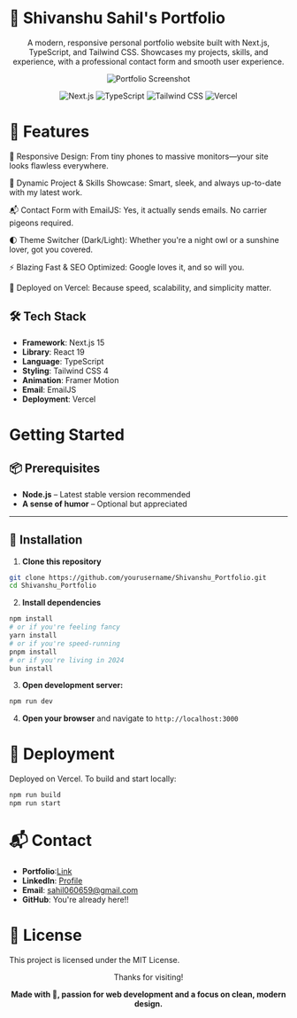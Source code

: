 
# 🚀 Shivanshu Sahil's Portfolio

<div align="center">

A modern, responsive personal portfolio website built with Next.js, TypeScript, and Tailwind CSS.
Showcases my projects, skills, and experience, with a professional contact form and smooth user experience.

![Portfolio Screenshot](https://i.postimg.cc/fL07r65j/Shivanshu-Sahil-Portfolio-Google-Chrome-28-08-2025-2-25-52-pm.png)

<img alt="Next.js" src="https://img.shields.io/badge/Next.js-15-black?style=for-the-badge&amp;logo=next.js">
<img alt="TypeScript" src="https://img.shields.io/badge/TypeScript-5-blue?style=for-the-badge&amp;logo=typescript">
<img alt="Tailwind CSS" src="https://img.shields.io/badge/TailwindCSS-4-38B2AC?style=for-the-badge&amp;logo=tailwind-css">
<img alt="Vercel" src="https://img.shields.io/badge/Deployed-Vercel-black?style=for-the-badge&amp;logo=vercel">

</div>

# 🚀 Features 

📱 Responsive Design: From tiny phones to massive monitors—your site looks flawless everywhere.

🧠 Dynamic Project & Skills Showcase: Smart, sleek, and always up-to-date with my latest work.

📬 Contact Form with EmailJS: Yes, it actually sends emails. No carrier pigeons required.

🌓 Theme Switcher (Dark/Light): Whether you're a night owl or a sunshine lover, got you covered.

⚡ Blazing Fast & SEO Optimized: Google loves it, and so will you.

🚀 Deployed on Vercel: Because speed, scalability, and simplicity matter.


## 🛠️ Tech Stack

- **Framework**: Next.js 15  
- **Library**: React 19  
- **Language**: TypeScript  
- **Styling**: Tailwind CSS 4  
- **Animation**: Framer Motion  
- **Email**: EmailJS  
- **Deployment**: Vercel


# Getting Started

## 📦 Prerequisites

- **Node.js** – Latest stable version recommended  
- **A sense of humor** – Optional but appreciated  
---

## 🚀 Installation

1. **Clone this repository**

```bash
git clone https://github.com/yourusername/Shivanshu_Portfolio.git
cd Shivanshu_Portfolio
```

2. **Install dependencies**

```bash
npm install
# or if you're feeling fancy
yarn install
# or if you're speed-running
pnpm install
# or if you're living in 2024
bun install
```

3. **Open development server:**

```bash
npm run dev
```

4. **Open your browser** and navigate to `http://localhost:3000`


# 🚀 Deployment

Deployed on Vercel.
To build and start locally:

```bash
npm run build
npm run start
```

# 📬 Contact
- **Portfolio**:[Link](https://shivanshuportfolio-ten.vercel.app/)
- **LinkedIn**: [Profile](https://www.linkedin.com/in/shivanshu-sahil/)
- **Email**: sahil060659@gmail.com
- **GitHub**: You're already here!!


# 📝 License
This project is licensed under the MIT License.

<div align="center">

Thanks for visiting!

**Made with 🖤, passion for web development and a focus on clean, modern design.**

</div>


